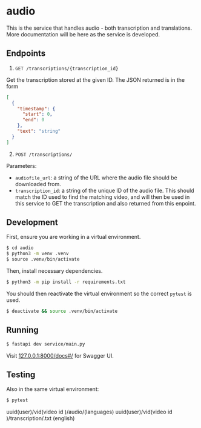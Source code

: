 # audio

This is the service that handles audio - both transcription and translations. More documentation will be here as the service is developed.

## Endpoints

1. `GET /transcriptions/{transcription_id}`

Get the transcription stored at the given ID. The JSON returned is in the form

```json
[
  {
    "timestamp": {
      "start": 0,
      "end": 0
    },
    "text": "string"
  }
]
```

2. `POST /transcriptions/`

Parameters:

* `audiofile_url`: a string of the URL where the audio file should be downloaded from.
* `transcription_id`: a string of the unique ID of the audio file. This should match the ID used to find the matching video, and will then be used in this service to GET the transcription and also returned from this enpoint.

## Development

First, ensure you are working in a virtual environment.

```bash
$ cd audio
$ python3 -m venv .venv
$ source .venv/bin/activate
```

Then, install necessary dependencies.

```bash
$ python3 -m pip install -r requirements.txt
```

You should then reactivate the virtual environment so the correct `pytest` is used.

```bash
$ deactivate && source .venv/bin/activate
```

## Running

```bash
$ fastapi dev service/main.py
```

Visit [127.0.0.1:8000/docs#/](http://127.0.0.1:8000/docs#/) for Swagger UI.

## Testing

Also in the same virtual environment:

```bash
$ pytest
```

uuid(user)/vid(video id )/audio/(languages)
uuid(user)/vid(video id )/transcription/.txt (english)